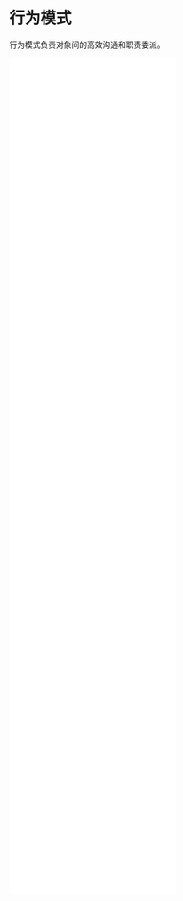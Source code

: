 # 行为模式

行为模式负责对象间的高效沟通和职责委派。

![责任链 责任链 Chain of Respon­si­bil­i­ty   允许你将请求沿着处理者链进行发送。  收到请求后，  每个处理者均可对请求进行处理，  或将其传递给链上的下个处理者。    ](img/design-patterns__chain-of-responsibility.xhtml)   ![命令 命令 Com­mand   它可将请求转换为一个包含与请求相关的所有信息的独立对象。  该转换让你能根据不同的请求将方法参数化、  延迟请求执行或将其放入队列中，  且能实现可撤销操作。    ](img/design-patterns__command.xhtml)   ![迭代器 迭代器 Iter­a­tor   让你能在不暴露集合底层表现形式  （列表、  栈和树等）  的情况下遍历集合中所有的元素。    ](img/design-patterns__iterator.xhtml)   ![中介者 中介者 Medi­a­tor   能让你减少对象之间混乱无序的依赖关系。  该模式会限制对象之间的直接交互，  迫使它们通过一个中介者对象进行合作。    ](img/design-patterns__mediator.xhtml)   ![备忘录 备忘录 Memen­to   允许在不暴露对象实现细节的情况下保存和恢复对象之前的状态。    ](img/design-patterns__memento.xhtml)   ![观察者 观察者 Observ­er   允许你定义一种订阅机制，  可在对象事件发生时通知多个  “观察”  该对象的其他对象。    ](img/design-patterns__observer.xhtml)   ![状态 状态 State   让你能在一个对象的内部状态变化时改变其行为，  使其看上去就像改变了自身所属的类一样。    ](img/design-patterns__state.xhtml)   ![策略 策略 Strat­e­gy   能让你定义一系列算法，  并将每种算法分别放入独立的类中，  以使算法的对象能够相互替换。    ](img/design-patterns__strategy.xhtml)   ![模板方法 模板方法 Tem­plate Method   在超类中定义一个算法的框架，  允许子类在不修改结构的情况下重写算法的特定步骤。    ](img/design-patterns__template-method.xhtml) ![访问者 访问者 Vis­i­tor   将算法与其所作用的对象隔离开来。](img/design-patterns__visitor.xhtml)